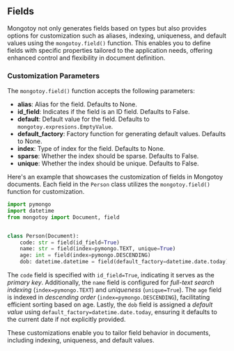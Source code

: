 <style>
    .md-typeset h1{
        display: none;
    }
    .md-sidebar--primary {
        display: none;
    }
</style>

## Fields

Mongotoy not only generates fields based on types but also provides options for customization such as 
aliases, indexing, uniqueness, and default values using the `mongotoy.field()` function. This enables you to define
fields with specific properties tailored to the application needs, offering enhanced control and flexibility
in document definition.


### Customization Parameters

The `mongotoy.field()` function accepts the following parameters:

- **alias**: Alias for the field. Defaults to None.
- **id_field**: Indicates if the field is an ID field. Defaults to False.
- **default**: Default value for the field. Defaults to `mongotoy.expresions.EmptyValue`.
- **default_factory**: Factory function for generating default values. Defaults to None.
- **index**: Type of index for the field. Defaults to None.
- **sparse**: Whether the index should be sparse. Defaults to False.
- **unique**: Whether the index should be unique. Defaults to False.

Here's an example that showcases the customization of fields in Mongotoy documents. 
Each field in the `Person` class utilizes the `mongotoy.field()` function for customization.

````python
import pymongo
import datetime
from mongotoy import Document, field


class Person(Document):
    code: str = field(id_field=True)
    name: str = field(index=pymongo.TEXT, unique=True)
    age: int = field(index=pymongo.DESCENDING)
    dob: datetime.datetime = field(default_factory=datetime.date.today)
````

The `code` field is specified with `id_field=True`, indicating it serves as the _primary key_. 
Additionally, the `name` field is configured for _full-text search indexing_ (`index=pymongo.TEXT`) and _uniqueness_
(`unique=True`). The `age` field is indexed in _descending order_ (`index=pymongo.DESCENDING`), facilitating 
efficient sorting based on age. Lastly, the `dob` field is assigned a _default value_ using 
`default_factory=datetime.date.today`, ensuring it defaults to the current date if not explicitly provided.

These customizations enable you to tailor field behavior in documents, including indexing, uniqueness, 
and default values.